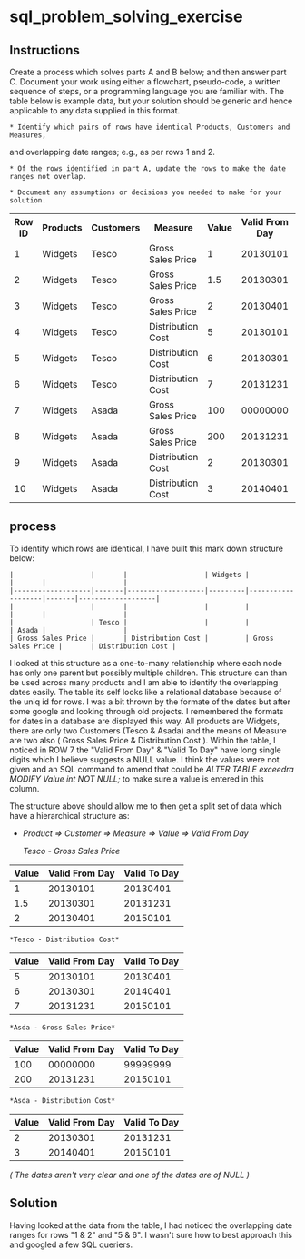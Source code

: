 # sql_problem_solving_exercise


## Instructions
Create a process which solves parts A and B below; and then answer part C. Document your work using either a flowchart, pseudo-code, a written sequence of steps, or a programming language you are familiar with. The table below is example data, but your solution should be generic and hence applicable to any data supplied in this format.

	* Identify which pairs of rows have identical Products, Customers and Measures,
  and overlapping date ranges; e.g., as per rows 1 and 2.

	* Of the rows identified in part A, update the rows to make the date ranges not overlap.

	* Document any assumptions or decisions you needed to make for your solution.


  <table class="tg">
  <tr>
    <th >Row ID</th>
    <th >Products</th>
    <th >Customers</th>
    <th >Measure</th>
    <th >Value</th>
    <th >Valid From Day</th>
    <th >Valid To Day</th>
  </tr>
  <tr>
    <td >1</td>
    <td >Widgets</td>
    <td >Tesco</td>
    <td >Gross Sales Price</td>
    <td >1</td>
    <td >20130101</td>
    <td >20130401</td>
  </tr>
  <tr>
    <td >2</td>
    <td >Widgets</td>
    <td >Tesco</td>
    <td >Gross Sales Price</td>
    <td >1.5</td>
    <td >20130301</td>
    <td >20131231</td>
  </tr>
  <tr>
    <td >3</td>
    <td >Widgets</td>
    <td >Tesco</td>
    <td >Gross Sales Price</td>
    <td >2</td>
    <td >20130401</td>
    <td >20150101</td>
  </tr>
  <tr>
    <td >4</td>
    <td >Widgets</td>
    <td >Tesco</td>
    <td >Distribution Cost</td>
    <td >5</td>
    <td >20130101</td>
    <td >20130401</td>
  </tr>
  <tr>
    <td >5</td>
    <td >Widgets</td>
    <td >Tesco</td>
    <td >Distribution Cost</td>
    <td >6</td>
    <td >20130301</td>
    <td >20140401</td>
  </tr>
  <tr>
    <td >6</td>
    <td >Widgets</td>
    <td >Tesco</td>
    <td >Distribution Cost</td>
    <td >7</td>
    <td >20131231</td>
    <td >20150101</td>
  </tr>
  <tr>
    <td >7</td>
    <td >Widgets</td>
    <td >Asada</td>
    <td >Gross Sales Price</td>
    <td >100</td>
    <td >00000000</td>
    <td >99999999</td>
  </tr>
  <tr>
    <td >8</td>
    <td >Widgets</td>
    <td >Asada</td>
    <td >Gross Sales Price</td>
    <td >200</td>
    <td >20131231</td>
    <td >20150101</td>
  </tr>
  <tr>
    <td >9</td>
    <td >Widgets</td>
    <td >Asada</td>
    <td >Distribution Cost</td>
    <td >2</td>
    <td >20130301</td>
    <td >20131231</td>
  </tr>
  <tr>
    <td >10</td>
    <td >Widgets</td>
    <td >Asada</td>
    <td >Distribution Cost</td>
    <td >3</td>
    <td >20140401</td>
    <td >20150101</td>
  </tr>
</table>


## process

To identify which rows are identical, I have built this mark down structure below:


    |                   |       |                   | Widgets |                   |       |                   |
    |-------------------|-------|-------------------|---------|-------------------|-------|-------------------|
    |                   |       |                   |         |                   |       |                   |
    |                   | Tesco |                   |         |                   | Asada |                   |
    | Gross Sales Price |       | Distribution Cost |         | Gross Sales Price |       | Distribution Cost |

I looked at this structure as a one-to-many relationship where each node has only one parent but possibly multiple children.
This structure can than be used across many products and I am able to identify the overlapping dates easily.
The table its self looks like a relational database because of the uniq id for rows.
I was a bit thrown by the formate of the dates but after some google and looking through old projects.
I remembered the formats for dates in a database are displayed this way.
All products are Widgets, there are only two Customers (Tesco & Asada) and the means of Measure are two also ( Gross Sales Price & Distribution Cost ).
Within the table, I noticed in ROW 7 the "Valid From Day" & "Valid To Day" have long single digits which I believe suggests a NULL value.
I think the values were not given and an SQL command to amend that could be *ALTER TABLE exceedra
MODIFY Value int NOT NULL;* to make sure a value is entered in this column.

The structure above should allow me to then get a split set of data which have a hierarchical structure as:

  * *Product => Customer => Measure => Value => Valid From Day*


    *Tesco - Gross Sales Price*

  | Value | Valid From Day | Valid To Day |
  |-------|----------------|--------------|
  | 1     | 20130101       | 20130401     |
  | 1.5   | 20130301       | 20131231     |
  | 2     | 20130401       | 20150101     |

    *Tesco - Distribution Cost*

  | Value | Valid From Day | Valid To Day |
  |-------|----------------|--------------|
  | 5     | 20130101       | 20130401     |
  | 6     | 20130301       | 20140401     |
  | 7     | 20131231       | 20150101     |

    *Asda - Gross Sales Price*

  | Value | Valid From Day | Valid To Day |
  |-------|----------------|--------------|
  | 100   | 00000000       | 99999999     |
  | 200   | 20131231       | 20150101     |

    *Asda - Distribution Cost*

  | Value | Valid From Day | Valid To Day |
  |-------|----------------|--------------|
  | 2     | 20130301       | 20131231     |
  | 3     | 20140401       | 20150101     |


*( The dates aren't very clear and one of the dates are of NULL )*


## Solution

Having looked at the data from the table, I had noticed the overlapping date ranges for rows "1 & 2" and "5 & 6". I wasn't sure how to best approach this and googled a few SQL queriers.
